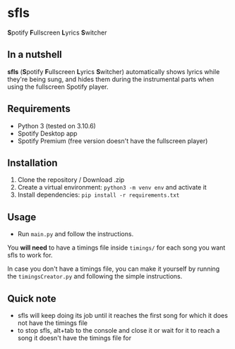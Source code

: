 # sfls
**S**potify **F**ullscreen **L**yrics **S**witcher

## In a nutshell

**sfls** (**S**potify **F**ullscreen **L**yrics **S**witcher) automatically shows lyrics while they're being sung, and hides them during the instrumental parts when using the fullscreen Spotify player.

## Requirements

- Python 3 (tested on 3.10.6)
- Spotify Desktop app
- Spotify Premium (free version doesn't have the fullscreen player)

## Installation

1. Clone the repository / Download .zip
2. Create a virtual environment: `python3 -m venv env` and activate it
3. Install dependencies: `pip install -r requirements.txt`

## Usage

- Run `main.py` and follow the instructions.
  
You **will need** to have a timings file inside `timings/` for each song you want sfls to work for.

In case you don't have a timings file, you can make it yourself by running the `timingsCreator.py` and following the simple instructions.

## Quick note

- sfls will keep doing its job until it reaches the first song for which it does not have the timings file
- to stop sfls, alt+tab to the console and close it or wait for it to reach a song it doesn't have the timings file for
